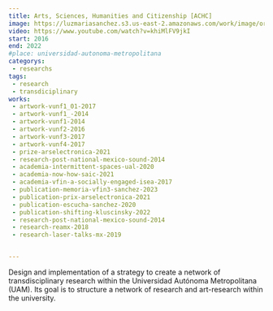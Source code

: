 ```yaml
---
title: Arts, Sciences, Humanities and Citizenship [ACHC]
image: https://luzmariasanchez.s3.us-east-2.amazonaws.com/work/image/original/239384287_556513159106946_8262870035840969622_n.png
video: https://www.youtube.com/watch?v=khiMlFV9jkI
start: 2016
end: 2022
#place: universidad-autonoma-metropolitana
categorys:
 - researchs
tags:
 - research
 - transdiciplinary
works:
 - artwork-vunf1_01-2017
 - artwork-vunf1_-2014
 - artwork-vunf1-2014
 - artwork-vunf2-2016
 - artwork-vunf3-2017
 - artwork-vunf4-2017
 - prize-arselectronica-2021
 - research-post-national-mexico-sound-2014
 - academia-intermittent-spaces-ual-2020
 - academia-now-how-saic-2021
 - academia-vfin-a-socially-engaged-isea-2017
 - publication-memoria-vfin3-sanchez-2023
 - publication-prix-arselectronica-2021
 - publication-escucha-sanchez-2020
 - publication-shifting-kluscinsky-2022
 - research-post-national-mexico-sound-2014
 - research-reamx-2018
 - research-laser-talks-mx-2019


---
```


Design and implementation of a strategy to create a network of transdisciplinary research within the Universidad Autónoma Metropolitana (UAM). Its goal is to structure a network of research and art-research within the university.